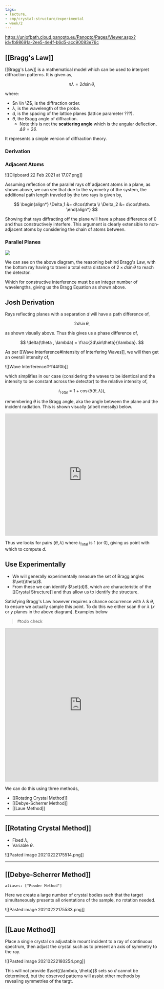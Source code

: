 ```yaml
---
tags:
- lecture,
- cmp/crystal-structure/experimental
- week/2
---
```


https://uniofbath.cloud.panopto.eu/Panopto/Pages/Viewer.aspx?id=fb98691a-2ee5-4e4f-b6d5-acc90083e76c

## [[Bragg's Law]]

[[Bragg's Law]] is a mathematical model which can be used to interpret diffraction patterns. It is given as,

$$
n \lambda = 2 d \sin \theta,
$$

where:

- $n \in \Z$, is the diffraction order.
- $\lambda$, is the wavelength of the probe.
- $d$, is the spacing of the lattice planes (lattice parameter ???).
- $\theta$, the Bragg angle of diffraction.
	- Note this is not the **scattering angle** which is the angular deflection, $\Delta\theta = 2\theta$.

It represents a simple version of diffraction theory.

### Derivation

### Adjacent Atoms

![[Clipboard 22 Feb 2021 at 17.07.png]]

Assuming reflection of the parallel rays off adjacent atoms in a plane, as shown above, we can see that due to the symmetry of the system, the additional path length traveled by the two rays is given by,

$$
\begin{align*}
\Delta_1 &= d\cos\theta \\
\Delta_2 &= d\cos\theta.
\end{align*}
$$

Showing that rays diffracting off the plane will have a phase difference of $0$ and thus constructively interfere. This argument is clearly extensible to non-adjacent atoms by considering the chain of atoms between.

### Parallel Planes

![](http://hyperphysics.phy-astr.gsu.edu/hbase/quantum/imgqua/bragglaw.png)

We can see on the above diagram, the reasoning behind Bragg's Law, with the bottom ray having to travel a total extra distance of $2 \times d \sin \theta$ to reach the detector.

Which for constructive interference must be an integer number of wavelengths, giving us the Bragg Equation as shown above.

## Josh Derivation

Rays reflecting planes with a separation $d$ will have a path difference of,

$$
2d\sin\theta,
$$

as shown visually above. Thus this gives us a phase difference of,

$$
\delta(\theta , \lambda) = \frac{2d\sin\theta}{\lambda}.
$$

As per [[Wave Interference#Intensity of Interfering Waves]], we will then get an overall intensity of,

![[Wave Interference#^f44f0b]]

which simplifies in our case (considering the waves to be identical and the intensity to be constant across the detector) to the relative intensity of,

$$
i_{\text{Total}} = 1 + \cos(\delta(\theta, \lambda)),
$$

remembering $\theta$ is the Bragg angle, aka the angle between the plane and the incident radiation. This is shown visually (albeit messily) below.

<div>
<iframe src="https://www.math3d.org/gSGKRmVU" style="border:0px #ffffff none; margin: auto;" name="myiFrame" scrolling="no" frameborder="1" marginheight="0px" marginwidth="0px" height="400px" width="500px" allowfullscreen></iframe>
</div>

Thus we looks for pairs $(\theta, \lambda)$ where $i_\text{Total}$ is $1$ (or $0$), giving us point with which to compute $d$.

## Use Experimentally
- We will generally experimentally measure the set of Bragg angles $\set{\theta}$.
- From these we can identify $\set{d}$, which are characteristic of the [[Crystal Structure]] and thus allow us to identify the structure.

Satisfying Bragg's Law however requires a chance occurrence with $\lambda$ & $\theta$, to ensure we actually sample this point. To do this we either scan $\theta$ or $\lambda$ ($x$ or $y$ planes in the above diagram). Examples below

>  #todo check

<iframe src="https://www.desmos.com/calculator/riv7cmxxnd?embed" width="500px" height="500px" style="border: 1px solid #ccc" frameborder=0></iframe>

We can do this using three methods,

- [[Rotating Crystal Method]]
- [[Debye-Scherrer Method]]
- [[Laue Method]]

---

## [[Rotating Crystal Method]]

- Fixed $\lambda$,
- Variable $\theta$.

![[Pasted image 20210222175514.png]]

---

## [[Debye-Scherrer Method]]
`aliases: ["Powder Method"]`

Here we create a large number of crystal bodies such that the target simultaneously presents all orientations of the sample, no rotation needed.

![[Pasted image 20210222175533.png]]

---

## [[Laue Method]]

Place a single crystal on adjustable mount incident to a ray of continuous spectrum, then adjust the crystal such as to present an axis of symmetry to the ray.

![[Pasted image 20210222180254.png]]

This will not provide $\set{(\lambda, \theta)}$ sets so $d$ cannot be determined, but the observed patterns will assist other methods by revealing symmetries of the targt.